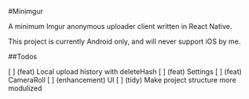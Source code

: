 #Minimgur

A minimum Imgur anonymous uploader client written in React Native.

This project is currently Android only, and will never support iOS by me.

##Todos

[ ] (feat) Local upload history with deleteHash
[ ] (feat) Settings
[ ] (feat) CameraRoll
[ ] (enhancement) UI
[ ] (tidy) Make project structure more modulized
